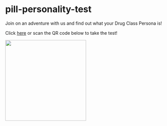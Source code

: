 # pill-personality-test

Join on an adventure with us and find out what your Drug Class Persona is!

Click [here](https://pill-personality-test.vercel.app/) or scan the QR code below to take the test!

<img src="./qr/qr.png" height="256px" />
